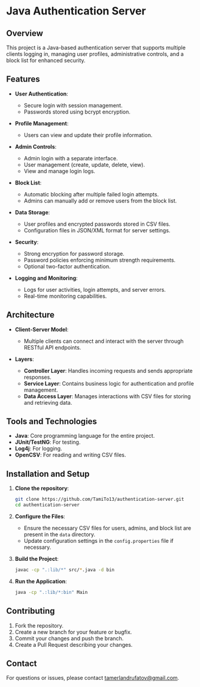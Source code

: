 # Java Authentication Server

## Overview
This project is a Java-based authentication server that supports multiple clients logging in, managing user profiles, administrative controls, and a block list for enhanced security.

## Features
- **User Authentication**:
  - Secure login with session management.
  - Passwords stored using bcrypt encryption.
  
- **Profile Management**:
  - Users can view and update their profile information.
  
- **Admin Controls**:
  - Admin login with a separate interface.
  - User management (create, update, delete, view).
  - View and manage login logs.
  
- **Block List**:
  - Automatic blocking after multiple failed login attempts.
  - Admins can manually add or remove users from the block list.
  
- **Data Storage**:
  - User profiles and encrypted passwords stored in CSV files.
  - Configuration files in JSON/XML format for server settings.

- **Security**:
  - Strong encryption for password storage.
  - Password policies enforcing minimum strength requirements.
  - Optional two-factor authentication.
  
- **Logging and Monitoring**:
  - Logs for user activities, login attempts, and server errors.
  - Real-time monitoring capabilities.

## Architecture
- **Client-Server Model**:
  - Multiple clients can connect and interact with the server through RESTful API endpoints.
  
- **Layers**:
  - **Controller Layer**: Handles incoming requests and sends appropriate responses.
  - **Service Layer**: Contains business logic for authentication and profile management.
  - **Data Access Layer**: Manages interactions with CSV files for storing and retrieving data.

## Tools and Technologies
- **Java**: Core programming language for the entire project.
- **JUnit/TestNG**: For testing.
- **Log4j**: For logging.
- **OpenCSV**: For reading and writing CSV files.

## Installation and Setup
1. **Clone the repository**:
    ```sh
    git clone https://github.com/TamiTo13/authentication-server.git
    cd authentication-server
    ```

2. **Configure the Files**:
    - Ensure the necessary CSV files for users, admins, and block list are present in the `data` directory.
    - Update configuration settings in the `config.properties` file if necessary.

3. **Build the Project**:
    ```sh
    javac -cp ".:lib/*" src/*.java -d bin
    ```

4. **Run the Application**:
    ```sh
    java -cp ".:lib/*:bin" Main
    ```

## Contributing
1. Fork the repository.
2. Create a new branch for your feature or bugfix.
3. Commit your changes and push the branch.
4. Create a Pull Request describing your changes.

## Contact
For questions or issues, please contact [tamerlandrufatov@gmail.com](mailto:tamerlandrufatov@gmail.com).
